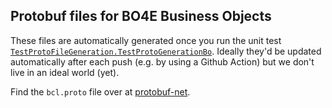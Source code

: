## Protobuf files for BO4E Business Objects

These files are automatically generated once you run the unit test [`TestProtoFileGeneration.TestProtoGenerationBo`](/BO4ETestProject/TestProtoFileGeneration.cs). Ideally they'd be updated automatically after each push (e.g. by using a Github Action) but we don't live in an ideal world (yet).

Find the `bcl.proto` file over at [protobuf-net](https://github.com/protobuf-net/protobuf-net/blob/4b239629f5f9dbe4770a497f2c81465ab0669504/src/Tools/bcl.proto).
